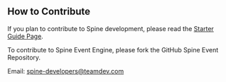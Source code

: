 ##  How to Contribute

If you plan to contribute to Spine development, please read the [Starter Guide Page](contribute/spine_developer_starter_quide.md).

To contribute to Spine Event Engine, please fork the GitHub Spine Event Repository.

Email: [spine-developers@teamdev.com](spine-developers@teamdev.com)